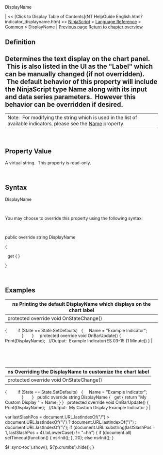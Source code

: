 ﻿










 


DisplayName







| &lt;&lt; [Click to Display Table of Contents](NT HelpGuide English.html?indicator_displayname.htm) &gt;&gt;
 [NinjaScript](ninjascript.htm) &gt; [Language Reference](language_reference_wip.htm) &gt; [Common](common.htm) &gt;
DisplayName | [Previous page](description.htm)
[Return to chapter overview](common.htm)










Definition
----------


Determines the text display on the chart panel.  This is also listed in the UI as the "Label" which can be manually changed (if not overridden).  The default behavior of this property will include the NinjaScript type Name along with its input and data series parameters.  However this behavior can be overridden if desired.
------------------------------------------------------------------------------------------------------------------------------------------------------------------------------------------------------------------------------------------------------------------------------------------------------------------------------------





|  |
| --- |
| Note:  For modifying the string which is used in the list of available indicators, please see the [Name](name.htm) property. |



 


Property Value
--------------


A virtual string.  This property is read-only.


 


Syntax
------


DisplayName


 


You may choose to override this property using the following syntax:


 


public override string DisplayName  

{  

   get { }  

}


 



Examples
--------




| ns Printing the default DisplayName which displays on the chart label |
| --- |
| protected override void OnStateChange()
{      
   if (State == State.SetDefaults)
   {
     Name = "Example Indicator";                    
   }      
}
 
 
protected override void OnBarUpdate()
{
   Print(DisplayName);   //Output:  Example Indicator(ES 03-15 (1 Minute))
} |



 


 




| ns Overriding the DisplayName to customize the chart label |
| --- |
| protected override void OnStateChange()
{      
   if (State == State.SetDefaults)
   {
     Name = "Example Indicator";                    
   }      
}
 
public override string DisplayName
{
   get { return "My Custom Display " + Name; }
}
 
protected override void OnBarUpdate()
{
   Print(DisplayName);   //Output:  My Custom Display Example Indicator
} |






 
 var lastSlashPos = document.URL.lastIndexOf("/") &gt; document.URL.lastIndexOf("\\") ? document.URL.lastIndexOf("/") : document.URL.lastIndexOf("\\");
 if (document.URL.substring(lastSlashPos + 1, lastSlashPos + 4).toLowerCase() != "~hh") {
 if (document.all) setTimeout(function() {
 nsrInit();
 }, 20);
 else nsrInit();
 }
 
 
 $('.sync-toc').show();
 $('p.crumbs').hide();
 }
 
 
 



